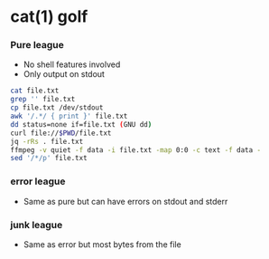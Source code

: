 # cat(1) golf

### Pure league

- No shell features involved
- Only output on stdout

```sh
cat file.txt
grep '' file.txt
cp file.txt /dev/stdout
awk '/.*/ { print }' file.txt
dd status=none if=file.txt (GNU dd)
curl file://$PWD/file.txt
jq -rRs . file.txt
ffmpeg -v quiet -f data -i file.txt -map 0:0 -c text -f data -
sed '/*/p' file.txt
```

### error league

- Same as pure but can have errors on stdout and stderr

### junk league

- Same as error but most bytes from the file

